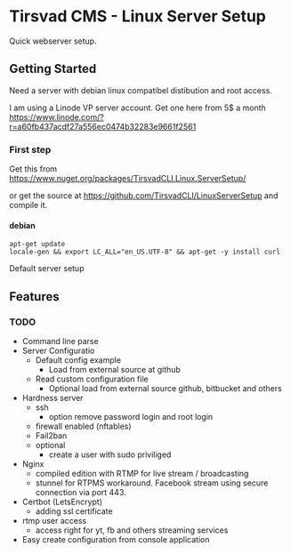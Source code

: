 # Tirsvad CMS - Linux Server Setup

Quick webserver setup.

## Getting Started

Need a server with debian linux compatibel distibution and root access.

I am using a Linode VP server account. Get one here from 5$ a month <https://www.linode.com/?r=a60fb437acdf27a556ec0474b32283e9661f2561>

### First step

Get this from https://www.nuget.org/packages/TirsvadCLI.Linux.ServerSetup/

or get the source at https://github.com/TirsvadCLI/LinuxServerSetup and compile it.

#### debian

    apt-get update
    locale-gen && export LC_ALL="en_US.UTF-8" && apt-get -y install curl

Default server setup

## Features

### TODO

* Command line parse
* Server Configuratio
  * Default config example
    * Load from external source at github
  * Read custom configuration file
    * Optional load from external source github, bitbucket and others
* Hardness server
  * ssh
    * option remove password login and root login
  * firewall enabled (nftables)
  * Fail2ban
  * optional
    * create a user with sudo priviliged
* Nginx
  * compiled edition with RTMP for live stream / broadcasting
  * stunnel for RTPMS workaround. Facebook stream using secure connection via port 443.
* Certbot (LetsEncrypt)
  * adding ssl certificate
* rtmp user access
  * access right for yt, fb and others streaming services
* Easy create configuration from console application
